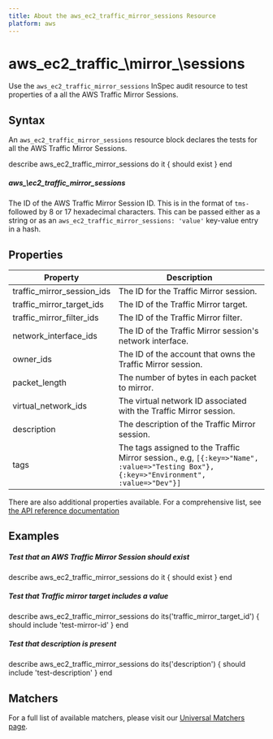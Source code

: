 ```yaml
---
title: About the aws_ec2_traffic_mirror_sessions Resource
platform: aws
---
```


# aws\_ec2\_traffic_\mirror_\sessions

Use the `aws_ec2_traffic_mirror_sessions` InSpec audit resource to test properties of a all the AWS Traffic Mirror Sessions.

## Syntax

An `aws_ec2_traffic_mirror_sessions` resource block declares the tests for all the  AWS Traffic Mirror Sessions.

describe aws_ec2_traffic_mirror_sessions do
  it { should exist }
end


##### aws_\ec2\_traffic\_mirror\_sessions

The ID of the AWS Traffic Mirror Session ID. This is in the format of `tms-` followed by 8 or 17 hexadecimal characters.
This can be passed either as a string or as an `aws_ec2_traffic_mirror_sessions: 'value'` key-value entry in a hash.

## Properties

|Property                     | Description|
| ---                         | --- |
|traffic_mirror_session_ids    | The ID for the Traffic Mirror session.|
|traffic_mirror_target_ids     | The ID of the Traffic Mirror target. |
|traffic_mirror_filter_ids    | The ID of the Traffic Mirror filter.|
|network_interface_ids         | The ID of the Traffic Mirror session's network interface. |
|owner_ids                     | The ID of the account that owns the Traffic Mirror session.|
|packet_length                | The number of bytes in each packet to mirror. |
|virtual_network_ids           | The virtual network ID associated with the Traffic Mirror session. |
|description                  | The description of the Traffic Mirror session. |
|tags                         | The tags assigned to the Traffic Mirror session., e.g, `[{:key=>"Name", :value=>"Testing Box"}, {:key=>"Environment", :value=>"Dev"}]`|

There are also additional properties available. For a comprehensive list, see [the API reference documentation](https://docs.aws.amazon.com/AWSEC2/latest/APIReference/API_Instance.html)

## Examples

##### Test that an AWS Traffic Mirror Session should exist
describe aws_ec2_traffic_mirror_sessions do
  it { should exist }
end

##### Test that Traffic  mirror target includes a value
describe aws_ec2_traffic_mirror_sessions do
  its('traffic_mirror_target_id') { should include 'test-mirror-id' }
end

##### Test that description is present
describe aws_ec2_traffic_mirror_sessions do
  its('description') { should include 'test-description' }
end


## Matchers

For a full list of available matchers, please visit our [Universal Matchers page](https://www.inspec.io/docs/reference/matchers/). 
